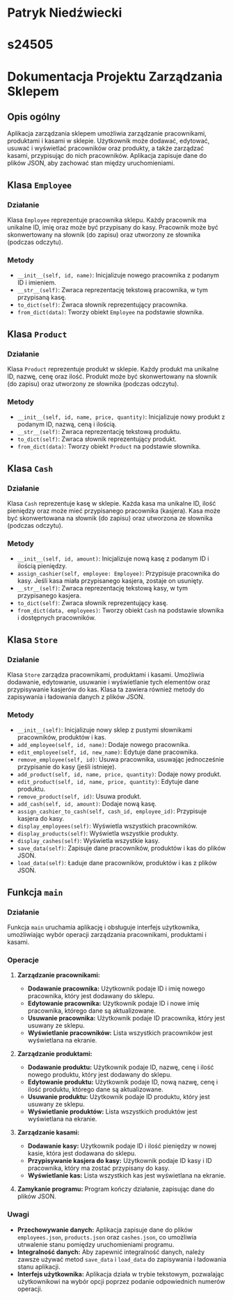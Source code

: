 # Patryk Niedźwiecki
# s24505

# Dokumentacja Projektu Zarządzania Sklepem

## Opis ogólny

Aplikacja zarządzania sklepem umożliwia zarządzanie pracownikami, produktami i kasami w sklepie. Użytkownik może dodawać, edytować, usuwać i wyświetlać pracowników oraz produkty, a także zarządzać kasami, przypisując do nich pracowników. Aplikacja zapisuje dane do plików JSON, aby zachować stan między uruchomieniami.

## Klasa `Employee`

### Działanie

Klasa `Employee` reprezentuje pracownika sklepu. Każdy pracownik ma unikalne ID, imię oraz może być przypisany do kasy. Pracownik może być skonwertowany na słownik (do zapisu) oraz utworzony ze słownika (podczas odczytu).

### Metody

- `__init__(self, id, name)`: Inicjalizuje nowego pracownika z podanym ID i imieniem.
- `__str__(self)`: Zwraca reprezentację tekstową pracownika, w tym przypisaną kasę.
- `to_dict(self)`: Zwraca słownik reprezentujący pracownika.
- `from_dict(data)`: Tworzy obiekt `Employee` na podstawie słownika.

## Klasa `Product`

### Działanie

Klasa `Product` reprezentuje produkt w sklepie. Każdy produkt ma unikalne ID, nazwę, cenę oraz ilość. Produkt może być skonwertowany na słownik (do zapisu) oraz utworzony ze słownika (podczas odczytu).

### Metody

- `__init__(self, id, name, price, quantity)`: Inicjalizuje nowy produkt z podanym ID, nazwą, ceną i ilością.
- `__str__(self)`: Zwraca reprezentację tekstową produktu.
- `to_dict(self)`: Zwraca słownik reprezentujący produkt.
- `from_dict(data)`: Tworzy obiekt `Product` na podstawie słownika.

## Klasa `Cash`

### Działanie

Klasa `Cash` reprezentuje kasę w sklepie. Każda kasa ma unikalne ID, ilość pieniędzy oraz może mieć przypisanego pracownika (kasjera). Kasa może być skonwertowana na słownik (do zapisu) oraz utworzona ze słownika (podczas odczytu).

### Metody

- `__init__(self, id, amount)`: Inicjalizuje nową kasę z podanym ID i ilością pieniędzy.
- `assign_cashier(self, employee: Employee)`: Przypisuje pracownika do kasy. Jeśli kasa miała przypisanego kasjera, zostaje on usunięty.
- `__str__(self)`: Zwraca reprezentację tekstową kasy, w tym przypisanego kasjera.
- `to_dict(self)`: Zwraca słownik reprezentujący kasę.
- `from_dict(data, employees)`: Tworzy obiekt `Cash` na podstawie słownika i dostępnych pracowników.

## Klasa `Store`

### Działanie

Klasa `Store` zarządza pracownikami, produktami i kasami. Umożliwia dodawanie, edytowanie, usuwanie i wyświetlanie tych elementów oraz przypisywanie kasjerów do kas. Klasa ta zawiera również metody do zapisywania i ładowania danych z plików JSON.

### Metody

- `__init__(self)`: Inicjalizuje nowy sklep z pustymi słownikami pracowników, produktów i kas.
- `add_employee(self, id, name)`: Dodaje nowego pracownika.
- `edit_employee(self, id, new_name)`: Edytuje dane pracownika.
- `remove_employee(self, id)`: Usuwa pracownika, usuwając jednocześnie przypisanie do kasy (jeśli istnieje).
- `add_product(self, id, name, price, quantity)`: Dodaje nowy produkt.
- `edit_product(self, id, name, price, quantity)`: Edytuje dane produktu.
- `remove_product(self, id)`: Usuwa produkt.
- `add_cash(self, id, amount)`: Dodaje nową kasę.
- `assign_cashier_to_cash(self, cash_id, employee_id)`: Przypisuje kasjera do kasy.
- `display_employees(self)`: Wyświetla wszystkich pracowników.
- `display_products(self)`: Wyświetla wszystkie produkty.
- `display_cashes(self)`: Wyświetla wszystkie kasy.
- `save_data(self)`: Zapisuje dane pracowników, produktów i kas do plików JSON.
- `load_data(self)`: Ładuje dane pracowników, produktów i kas z plików JSON.

## Funkcja `main`

### Działanie

Funkcja `main` uruchamia aplikację i obsługuje interfejs użytkownika, umożliwiając wybór operacji zarządzania pracownikami, produktami i kasami.

### Operacje

1. **Zarządzanie pracownikami:**
   - **Dodawanie pracownika:** Użytkownik podaje ID i imię nowego pracownika, który jest dodawany do sklepu.
   - **Edytowanie pracownika:** Użytkownik podaje ID i nowe imię pracownika, którego dane są aktualizowane.
   - **Usuwanie pracownika:** Użytkownik podaje ID pracownika, który jest usuwany ze sklepu.
   - **Wyświetlanie pracowników:** Lista wszystkich pracowników jest wyświetlana na ekranie.

2. **Zarządzanie produktami:**
   - **Dodawanie produktu:** Użytkownik podaje ID, nazwę, cenę i ilość nowego produktu, który jest dodawany do sklepu.
   - **Edytowanie produktu:** Użytkownik podaje ID, nową nazwę, cenę i ilość produktu, którego dane są aktualizowane.
   - **Usuwanie produktu:** Użytkownik podaje ID produktu, który jest usuwany ze sklepu.
   - **Wyświetlanie produktów:** Lista wszystkich produktów jest wyświetlana na ekranie.

3. **Zarządzanie kasami:**
   - **Dodawanie kasy:** Użytkownik podaje ID i ilość pieniędzy w nowej kasie, która jest dodawana do sklepu.
   - **Przypisywanie kasjera do kasy:** Użytkownik podaje ID kasy i ID pracownika, który ma zostać przypisany do kasy.
   - **Wyświetlanie kas:** Lista wszystkich kas jest wyświetlana na ekranie.

4. **Zamykanie programu:** Program kończy działanie, zapisując dane do plików JSON.

### Uwagi

- **Przechowywanie danych:** Aplikacja zapisuje dane do plików `employees.json`, `products.json` oraz `cashes.json`, co umożliwia utrwalenie stanu pomiędzy uruchomieniami programu.
- **Integralność danych:** Aby zapewnić integralność danych, należy zawsze używać metod `save_data` i `load_data` do zapisywania i ładowania stanu aplikacji.
- **Interfejs użytkownika:** Aplikacja działa w trybie tekstowym, pozwalając użytkownikowi na wybór opcji poprzez podanie odpowiednich numerów operacji.
